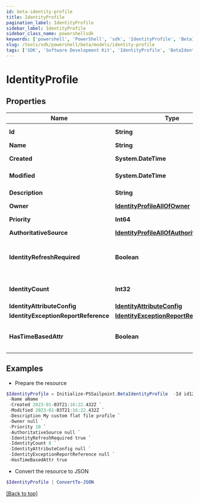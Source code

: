 ```yaml
---
id: beta-identity-profile
title: IdentityProfile
pagination_label: IdentityProfile
sidebar_label: IdentityProfile
sidebar_class_name: powershellsdk
keywords: ['powershell', 'PowerShell', 'sdk', 'IdentityProfile', 'BetaIdentityProfile'] 
slug: /tools/sdk/powershell/beta/models/identity-profile
tags: ['SDK', 'Software Development Kit', 'IdentityProfile', 'BetaIdentityProfile']
---
```



# IdentityProfile

## Properties

Name | Type | Description | Notes
------------ | ------------- | ------------- | -------------
**Id** | **String** | System-generated unique ID of the Object | [optional] [readonly] 
**Name** | **String** | Name of the Object | [required]
**Created** | **System.DateTime** | Creation date of the Object | [optional] [readonly] 
**Modified** | **System.DateTime** | Last modification date of the Object | [optional] [readonly] 
**Description** | **String** | The description of the Identity Profile. | [optional] 
**Owner** | [**IdentityProfileAllOfOwner**](identity-profile-all-of-owner) |  | [optional] 
**Priority** | **Int64** | The priority for an Identity Profile. | [optional] 
**AuthoritativeSource** | [**IdentityProfileAllOfAuthoritativeSource**](identity-profile-all-of-authoritative-source) |  | [required]
**IdentityRefreshRequired** | **Boolean** | True if a identity refresh is needed. Typically triggered when a change on the source has been made | [optional] [default to $false]
**IdentityCount** | **Int32** | The number of identities that belong to the Identity Profile. | [optional] 
**IdentityAttributeConfig** | [**IdentityAttributeConfig**](identity-attribute-config) |  | [optional] 
**IdentityExceptionReportReference** | [**IdentityExceptionReportReference**](identity-exception-report-reference) |  | [optional] 
**HasTimeBasedAttr** | **Boolean** | Indicates the value of requiresPeriodicRefresh attribute for the Identity Profile. | [optional] [default to $true]

## Examples

- Prepare the resource
```powershell
$IdentityProfile = Initialize-PSSailpoint.BetaIdentityProfile  -Id id12345 `
 -Name aName `
 -Created 2023-01-03T21:16:22.432Z `
 -Modified 2023-01-03T21:16:22.432Z `
 -Description My custom flat file profile `
 -Owner null `
 -Priority 10 `
 -AuthoritativeSource null `
 -IdentityRefreshRequired true `
 -IdentityCount 8 `
 -IdentityAttributeConfig null `
 -IdentityExceptionReportReference null `
 -HasTimeBasedAttr true
```

- Convert the resource to JSON
```powershell
$IdentityProfile | ConvertTo-JSON
```


[[Back to top]](#) 

